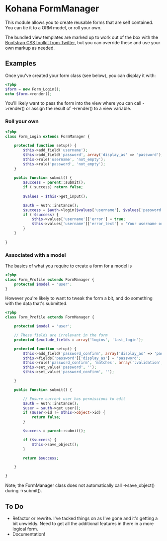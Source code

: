 Kohana FormManager
==================

This module allows you to create reusable forms that are self contained. You can tie it to a ORM model, or roll your own.

The bundled view templates are marked up to work out of the box with the [Bootstrap CSS toolkit from Twitter](http://twitter.github.com/bootstrap), but you can override these and use your own markup as needed.

Examples
--------

Once you've created your form class (see below), you can display it with:

```php
<?php
$form = new Form_Login();
echo $form->render();
```

You'll likely want to pass the form into the view where you can call ->render() or assign the result of ->render() to a view variable.

### Roll your own

```php
<?php
class Form_Login extends FormManager {
	
	protected function setup() {
		$this->add_field('username');
		$this->add_field('password', array('display_as' => 'password');
		$this->rule('username', 'not_empty');
		$this->rule('password', 'not_empty');
	}
	
	public function submit() {
		$success = parent::submit();
		if (!success) return false;
		
		$values = $this->get_input();

		$auth = Auth::instance();
		$success = $auth->login($values['username'], $values['password']);
		if (!$success) {
			$this->values['username']['error'] = true;
			$this->values['username']['error_text'] = 'Your username or password were not recognised.';
		}
	}
	
}
```

### Associated with a model

The basics of what you require to create a form for a model is

```php
<?php
class Form_Profile extends FormManager {
	protected $model = 'user';
}
```

However you're likely to want to tweak the form a bit, and do something with the data that's submitted.

```php
<?php
class Form_Profile extends FormManager {

	protected $model = 'user';

	// These fields are irrelevant in the form
	protected $exclude_fields = array('logins', 'last_login');

	protected function setup() {
		$this->add_field('password_confirm', array('display_as' => 'password'), 'after', 'password');
		$this->fields['password']['display_as'] = 'password';
		$this->rule('password_confirm', 'matches', array(':validation', 'password', ':field'));
		$this->set_value('password', '');
		$this->set_value('password_confirm', '');

	}

	public function submit() {

		// Ensure current user has permissions to edit
		$auth = Auth::instance();
		$user = $auth->get_user();
		if ($user->id != $this->object->id) {
			return false;
		}

		$success = parent::submit();

		if ($success) {
			$this->save_object();
		}

		return $success;

	}

}
```

Note; the FormManager class does not automatically call ->save_object() during ->submit().

To Do
-----

* Refactor or rewrite. I've tacked things on as I've gone and it's getting a bit unwieldy. Need to get all the additional features in there in a more logical form.
* Documentation!
